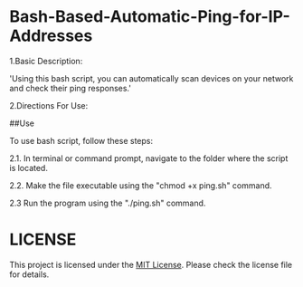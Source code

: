 # Bash-Based-Automatic-Ping-for-IP-Addresses #

1.Basic Description:

'Using this bash script, you can automatically scan devices on your network and check their ping responses.'

2.Directions For Use:

##Use

To use bash script, follow these steps:

2.1. In terminal or command prompt, navigate to the folder where the script is located.

2.2. Make the file executable using the "chmod +x ping.sh" command.

2.3  Run the program using the "./ping.sh" command.

# LICENSE
This project is licensed under the [MIT License][0]. Please check the license file for details.

[0]:https://github.com/yilmazustuntas/Bash-Based-Automatic-Ping-for-IP-Addresses/blob/main/LICENSE
